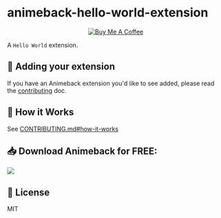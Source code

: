 # animeback-hello-world-extension

<p align='center'>
  <a href="https://buymeacoffee.com/taistudio" target="_blank"><img src="https://www.buymeacoffee.com/assets/img/custom_images/yellow_img.png" alt="Buy Me A Coffee"></a>
</p>

A ```Hello World``` extension.

## 🚀 Adding your extension

If you have an Animeback extension you'd like to see added,
please read the [contributing](https://github.com/TaiStudio/animeback-submit/blob/master/CONTRIBUTING.md) doc.

## 🔑 How it Works

See [CONTRIBUTING.md#how-it-works](https://github.com/TaiStudio/animeback-submit/blob/master/CONTRIBUTING.md#how-it-works)

## 📥 Download Animeback for FREE:
<a href="https://animeback-tai-studio.netlify.app/">
  <img src="https://img.shields.io/github/downloads/LeGitHubDeTai/AnimeBack/total">
</a>

## 📜 License

MIT
